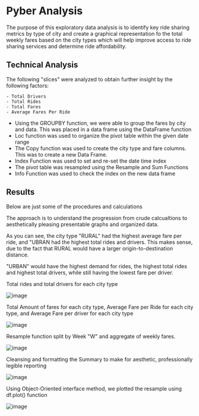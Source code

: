 # Pyber Analysis
The purpose of this exploratory data analysis is to identify key ride sharing metrics by type of city 
and create a graphical representation fo the total weekly fares based on the city types which will help 
improve access to ride sharing services and determine ride affordability.

## Technical Analysis

The following "slices" were analyzed to obtain further insight by the following factors:

    - Total Drivers
    - Total Rides
    - Total Fares
    - Average Fares Per Ride

- Using the GROUPBY function, we were able to group the fares by city and data.  This was placed in a data frame using the DataFrame function
- Loc function was used to organize the pivot table within the given date range
- The Copy function was used to create the city type and fare columns.  This was to create a new Data Frame.
- Index Function was used to set and re-set the date time index
- The pivot table was resampled using the Resample and Sum Functions
- Info Function was used to check the index on the new data frame

## Results

Below are just some of the procedures and calculations

The approach is to understand the progression from crude calcualtions to aesthetically pleasing presentable graphs and organized data.

As you can see, the city type "RURAL" had the highest average fare per ride, and "UBRAN had the highest total rides and drivers.
This makes sense, due to the fact that RURAL would have a larger origin-to-destination distance.

"URBAN" would have the highest demand for rides, the highest total rides and highest total drivers, 
while still having the lowest fare per driver.

Total rides and total drivers for each city type 

![image](https://user-images.githubusercontent.com/8845050/168445264-d8d49bc1-f056-4439-b520-6a36b3ced055.png)

Total Amount of fares for each city type, Average Fare per Ride for each city type, and Average Fare per driver for each city type

![image](https://user-images.githubusercontent.com/8845050/168445306-92803f74-0aae-4a8b-9b44-e1a295a9303d.png)

Resample function split by Week "W" and aggregate of weekly fares.

![image](https://user-images.githubusercontent.com/8845050/168445424-3dc7bce5-a081-4769-8549-4587bc239183.png)

Cleansing and formatting the Summary to make for aesthetic, professionally legible reporting

![image](https://user-images.githubusercontent.com/8845050/168445745-688a76e9-7a05-4a1d-8e0b-514643068e2c.png)

Using Object-Oriented interface method, we plotted the resample using df.plot() function

![image](https://user-images.githubusercontent.com/8845050/168445379-fa175b2e-8946-43d9-99e8-2f8be5188ded.png)


